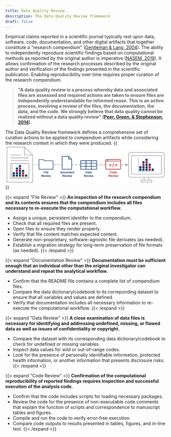 ```yaml
---
title: Data Quality Review
description: The Data Quality Review framework
draft: false
---
```

Empirical claims reported in a scientific journal typically rest upon data, software, code, documentation, and other digital artifacts that together constitute a “research compendium” ([Gentleman  & Lang, 2004](https://biostats.bepress.com/bioconductor/paper2)). The ability to independently reproduce scientific findings based on computational methods as reported by the original author is imperative ([NASEM, 2019](https://doi.org/10.17226/25303)). It allows confirmation of the research processes described by the original author and verification of the findings presented in the scientific publication. Enabling reproducibility over time requires proper curation of the research compendium.

> **"A data quality review is a process whereby data and associated files are assessed and required actions are taken to ensure files are independently understandable for informed reuse. This is an active process, involving a review of the files, the documentation, the data, and the code. We strongly believe that data quality cannot be realized without a data quality review” ([Peer, Green, & Stephenson, 2014](https://doi.org/10.2218/ijdc.v9i1.317)).**

The Data Quality Review framework defines a comprehensive set of curation actions to be applied to  compendium artifacts while considering the research context in which they were produced.
{{<img src="/images/DQR.png" alt="Conceptual diagram of the Data Quality Review framework" position="center" >}}

{{< expand "File Review" >}}
**An inspection of the research compendium and its contents ensures that the compendium includes all files necessary to re-execute the computational workflow.**
- Assign a unique, persistent identifer to the compendium.
- Check that all required files are present.
- Open files to ensure they render properly.
- Verify that file content matches expected content.
- Generate non-proprietary, software-agnostic file derivates (as needed).
- Establish a migration strategy for long-term preservation of file formats (as needed).
{{< /expand >}}

{{< expand "Documentation Review" >}}
**Documentation must be sufficient enough that an individual other than the original investigator can understand and repeat the analytical workflow.**
- Confirm that the README file contains a complete list of compendium files. 
- Compare the data dictionary/codebook to its correponding dataset to ensure that all variables and values are defined.
- Verify that documentation includes all necessary information to re-execute the computational workflow.
{{< /expand >}}

{{< expand "Data Review" >}}
**A close examination of data files is necessary for identifying and addressing undefined, missing, or flawed data as well as issues of confidentiality or copyright.**
- Compare the dataset with its corresponding data dictionary/codebook to check for undefined or missing variables.
- Inspect data values for wild or out-of-range codes.
- Look for the presence of personally identifiable information, protected health information, or another information that presents disclosure risks.
{{< /expand >}}

{{< expand "Code Review" >}}
**Confirmation of the computational reproducibility of reported findings requires inspection and successful execution of the analysis code.**
- Confirm that the code includes scripts for loading necessary packages. 
- Review the code for the presence of non-executable code comments that explain the function of scripts and correspondence to manuscript tables and figures.
- Compile and run the code to verify error-free execution.
- Compare code outputs to results presented in tables, figures, and in-line text.
{{< /expand >}}
